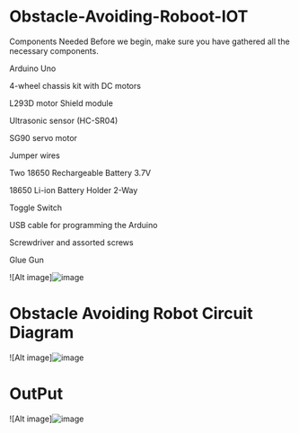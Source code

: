 # Obstacle-Avoiding-Roboot-IOT
Components Needed
Before we begin, make sure you have gathered all the necessary components.

Arduino Uno

4-wheel chassis kit with DC motors

L293D motor Shield module

Ultrasonic sensor (HC-SR04)

SG90 servo motor

Jumper wires

Two 18650 Rechargeable Battery 3.7V

18650 Li-ion Battery Holder 2-Way

Toggle Switch

USB cable for programming the Arduino

Screwdriver and assorted screws

Glue Gun

![Alt image]![image](https://github.com/user-attachments/assets/067439cd-ca0b-4287-a391-8d10a505a209)

# Obstacle Avoiding Robot Circuit Diagram
![Alt image]![image](https://github.com/user-attachments/assets/721ec3d1-ef9e-4d80-aef4-2fb104c895b7)

# OutPut
![Alt image]![image](https://github.com/user-attachments/assets/af527180-514c-4ff8-8706-2efd993d83cf)



